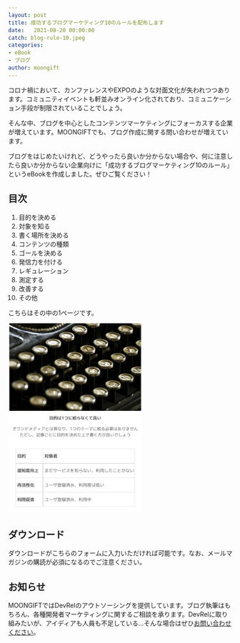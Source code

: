 ```yaml
---
layout: post
title: 成功するブログマーケティング10のルールを配布します
date:   2021-08-20 00:00:00
catch: blog-rule-10.jpeg
categories:
- eBook
- ブログ
author: moongift
---
```


コロナ禍において、カンファレンスやEXPOのような対面文化が失われつつあります。コミュニティイベントも軒並みオンライン化されており、コミュニケーション手段が制限されていることでしょう。

そんな中、ブログを中心としたコンテンツマーケティングにフォーカスする企業が増えています。MOONGIFTでも、ブログ作成に関する問い合わせが増えています。

ブログをはじめたいけれど、どうやったら良いか分からない場合や、何に注意したら良いか分からない企業向けに「成功するブログマーケティング10のルール」というeBookを作成しました。ぜひご覧ください！

## 目次

1. 目的を決める
2. 対象を知る
3. 書く場所を決める
4. コンテンツの種類
5. ゴールを決める
6. 発信力を付ける
7. レギュレーション
8. 測定する
9. 改善する
10. その他

こちらはその中の1ページです。

<img src="/assets/images/blog-rule-10-1.jpeg" style="width:300px !important" />

## ダウンロード

ダウンロードがこちらのフォームに入力いただければ可能です。なお、メールマガジンの購読が必須になるのでご注意ください。

<script type="text/javascript" src="//ma.moongift.co.jp/form/generate.js?id=4"></script>

## お知らせ

MOONGIFTではDevRelのアウトソーシングを提供しています。ブログ執筆はもちろん、各種開発者マーケティングに関するご相談を承ります。DevRelに取り組みたいが、アイディアも人員も不足している…そんな場合はぜひ[お問い合わせください](/contact)。

<script src="/assets/js/ncmb.min.js"></script>
<script src="/assets/js/app.js"></script>
